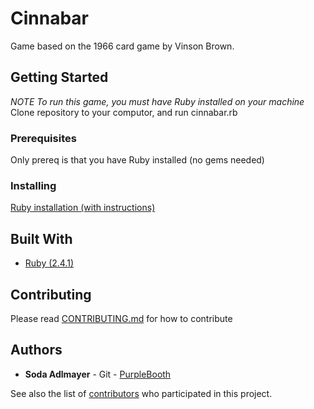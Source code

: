 # Cinnabar
Game based on the 1966 card game by Vinson Brown.

## Getting Started
*NOTE
To run this game, you must have Ruby installed on your machine*
Clone repository to your computor, and run cinnabar.rb
### Prerequisites

Only prereq is that you have Ruby installed (no gems needed)

### Installing

[Ruby installation (with instructions)](https://www.ruby-lang.org/en/downloads/)

## Built With

* [Ruby (2.4.1)](http://ruby-doc.org/)


## Contributing

Please read [CONTRIBUTING.md]() for how to contribute

## Authors

* **Soda Adlmayer** - Git - [PurpleBooth](https://github.com/Pokeconomist)

See also the list of [contributors](https://github.com/your/project/contributors) who participated in this project.
